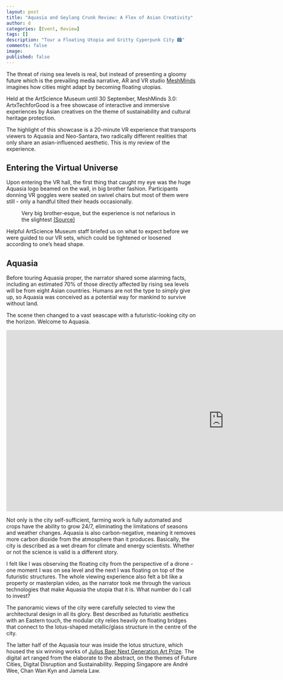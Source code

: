 ```yaml
---
layout: post
title: "Aquasia and Geylang Crunk Review: A Flex of Asian Creativity"
author: d
categories: [Event, Review]
tags: []
description: "Tour a Floating Utopia and Gritty Cyperpunk City 🏙️"
comments: false
image: 
published: false
---
```


The threat of rising sea levels is real, but instead of presenting a gloomy future which is the prevailing media narrative, AR and VR studio <a href="https://www.meshminds.com/" target="_blank">MeshMinds</a> imagines how cities might adapt by becoming floating utopias.

Held at the ArtScience Museum until 30 September, MeshMinds 3.0: ArtxTechforGood is a free showcase of interactive and immersive experiences by Asian creatives on the theme of sustainability and cultural heritage protection. 

The highlight of this showcase is a 20-minute VR experience that transports viewers to Aquasia and Neo-Santara, two radically different realities that only share an asian-influenced aesthetic. This is my review of the experience. 

<h2>Entering the Virtual Universe</h2>
Upon entering the VR hall, the first thing that caught my eye was the huge Aquasia logo beamed on the wall, in big brother fashion. Participants donning VR goggles were seated on swivel chairs but most of them were still - only a handful tilted their heads occasionally.

<figure>
<img src="" alt="">
<figcaption>Very big brother-esque, but the experience is not nefarious in the slightest <a href="" target="_blank">(Source)</a></figcaption>
</figure>

Helpful ArtScience Museum staff briefed us on what to expect before we were guided to our VR sets, which could be tightened or loosened according to one’s head shape.

<h2>Aquasia</h2>
Before touring Aquasia proper, the narrator shared some alarming facts, including an estimated 70% of those directly affected by rising sea levels will be from eight Asian countries. Humans are not the type to simply give up, so Aquasia was conceived as a potential way for mankind to survive without land.

The scene then changed to a vast seascape with a futuristic-looking city on the horizon. Welcome to Aquasia. 

<div class="video-responsive"><iframe width="1149" height="480" src="https://www.youtube.com/embed/Joc91kohitQ" title="Aquasia VR - Explore an Imaginary Marine Utopia (Official Trailer)" frameborder="0" allow="accelerometer; autoplay; clipboard-write; encrypted-media; gyroscope; picture-in-picture; web-share" allowfullscreen></iframe></div>

Not only is the city self-sufficient, farming work is fully automated and crops have the ability to grow 24/7, eliminating the limitations of seasons and weather changes. Aquasia is also carbon-negative, meaning it removes more carbon dioxide from the atmosphere than it produces. Basically, the city is described as a wet dream for climate and energy scientists. Whether or not the science is valid is a different story.

I felt like I was observing the floating city from the perspective of a drone - one moment I was on sea level and the next I was floating on top of the futuristic structures. The whole viewing experience also felt a bit like a property or masterplan video, as the narrator took me through the various technologies that make Aquasia the utopia that it is. What number do I call to invest?

The panoramic views of the city were carefully selected to view the architectural design in all its glory. Best described as futuristic aesthetics with an Eastern touch, the modular city relies heavily on floating bridges that connect to the lotus-shaped metallic/glass structure in the centre of the city. 

The latter half of the Aquasia tour was inside the lotus structure, which housed the six winning works of <a href="https://www.meshminds.com/nextgenerationartprize" target="_blank">Julius Baer Next Generation Art Prize</a>. The digital art ranged from the elaborate to the abstract, on the themes of Future Cities, Digital Disruption and Sustainability. Repping Singapore are André Wee, Chan Wan Kyn and Jamela Law. 


